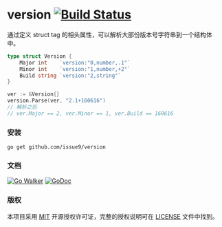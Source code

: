 version [![Build Status](https://travis-ci.org/issue9/version.svg?branch=master)](https://travis-ci.org/issue9/version)
======

通过定义 struct tag 的相头属性，可以解析大部份版本号字符串到一个结构体中。

```go
type struct Version {
    Major int    `version:"0,number,.1"`
    Minor int    `version:"1,number,+2"`
    Build string `version:"2,string"`
}

ver := &Version{}
version.Parse(ver, "2.1+160616")
// 解析之后
// ver.Major == 2, ver.Minor == 1, ver.Build == 160616
```


### 安装

```shell
go get github.com/issue9/version
```


### 文档

[![Go Walker](http://gowalker.org/api/v1/badge)](http://gowalker.org/github.com/issue9/version)
[![GoDoc](https://godoc.org/github.com/issue9/version?status.svg)](https://godoc.org/github.com/issue9/version)


### 版权

本项目采用 [MIT](http://opensource.org/licenses/MIT) 开源授权许可证，完整的授权说明可在 [LICENSE](LICENSE) 文件中找到。
